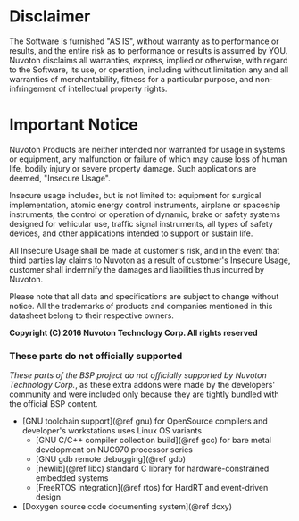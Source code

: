 # Disclaimer

The Software is furnished "AS IS", without warranty as to performance or results, and
the entire risk as to performance or results is assumed by YOU. Nuvoton disclaims all
warranties, express, implied or otherwise, with regard to the Software, its use, or
operation, including without limitation any and all warranties of merchantability, fitness
for a particular purpose, and non-infringement of intellectual property rights.

# Important Notice

Nuvoton Products are neither intended nor warranted for usage in systems or equipment,
any malfunction or failure of which may cause loss of human life, bodily injury or severe
property damage. Such applications are deemed, "Insecure Usage".

Insecure usage includes, but is not limited to: equipment for surgical implementation,
atomic energy control instruments, airplane or spaceship instruments, the control or
operation of dynamic, brake or safety systems designed for vehicular use, traffic signal
instruments, all types of safety devices, and other applications intended to support or
sustain life.

All Insecure Usage shall be made at customer's risk, and in the event that third parties
lay claims to Nuvoton as a result of customer's Insecure Usage, customer shall indemnify
the damages and liabilities thus incurred by Nuvoton.

Please note that all data and specifications are subject to change without notice. All the
trademarks of products and companies mentioned in this datasheet belong to their respective
owners.

**Copyright (C) 2016 Nuvoton Technology Corp. All rights reserved**

### These parts do not officially supported

*These parts of the BSP project do not officially supported by Nuvoton Technology Corp.*,
as these extra addons were made by the developers' community and were included
only because they are tightly bundled with the official BSP content.

* [GNU toolchain support](@ref gnu) for OpenSource compilers
and developer's workstations uses Linux OS variants
	* [GNU C/C++ compiler collection build](@ref gcc) for bare metal development on NUC970 processor series
	* [GNU gdb remote debugging](@ref gdb)
	* [newlib](@ref libc) standard C library for hardware-constrained embedded systems
	* [FreeRTOS integration](@ref rtos) for HardRT and event-driven design
* [Doxygen source code documenting system](@ref doxy)
